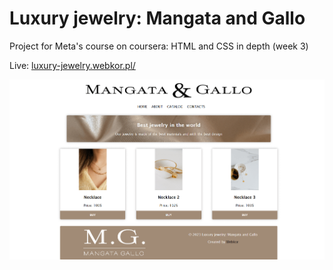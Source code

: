 # Luxury jewelry: Mangata and Gallo

Project for Meta's course on coursera: HTML and CSS in depth (week 3)

Live: [luxury-jewelry.webkor.pl/](https://luxury-jewelry.webkor.pl/)

<img src="/images/screenshot.png" alt="page screenshot" />